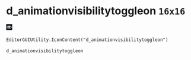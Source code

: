 # d_animationvisibilitytoggleon `16x16`
<img src="/img/d_animationvisibilitytoggleon.png" width=16 height=16>

``` CSharp
EditorGUIUtility.IconContent("d_animationvisibilitytoggleon")
```
```
d_animationvisibilitytoggleon
```
